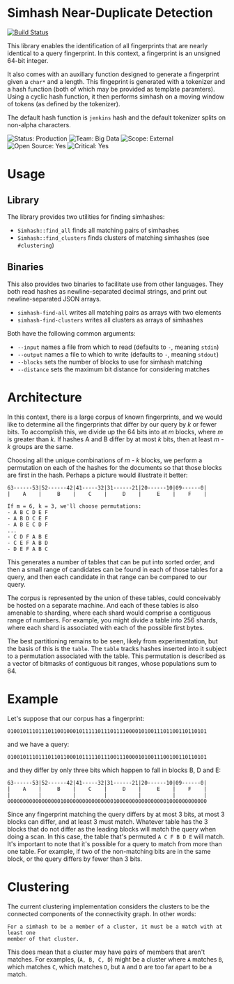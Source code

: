 Simhash Near-Duplicate Detection
================================
[![Build Status](https://travis-ci.org/seomoz/simhash-cpp.svg?branch=master)](https://travis-ci.org/seomoz/simhash-cpp)

This library enables the identification of all fingerprints that are nearly
identical to a query fingerprint. In this context, a fingerprint is an unsigned
64-bit integer.

It also comes with an auxillary function designed to generate a fingerprint
given a `char*` and a length. This fingeprint is generated with a tokenizer and
a hash function (both of which may be provided as template paramters). Using a
cyclic hash function, it then performs simhash on a moving window of tokens (as
defined by the tokenizer).

The default hash function is `jenkins` hash and the default tokenizer splits on
non-alpha characters.

![Status: Production](https://img.shields.io/badge/status-production-green.svg?style=flat)
![Team: Big Data](https://img.shields.io/badge/team-big_data-green.svg?style=flat)
![Scope: External](https://img.shields.io/badge/scope-external-green.svg?style=flat)
![Open Source: Yes](https://img.shields.io/badge/open_source-MIT-green.svg?style=flat)
![Critical: Yes](https://img.shields.io/badge/critical-yes-red.svg?style=flat)

Usage
=====

Library
-------
The library provides two utilities for finding simhashes:

- `Simhash::find_all` finds all matching pairs of simhashes
- `Simhash::find_clusters` finds clusters of matching simhashes (see `#clustering`)

Binaries
--------
This also provides two binaries to facilitate use from other languages. They both read
hashes as newline-separated decimal strings, and print out newline-separated JSON arrays.

- `simhash-find-all` writes all matching pairs as arrays with two elements
- `simhash-find-clusters` writes all clusters as arrays of simhashes

Both have the following common arguments:

- `--input` names a file from which to read (defaults to `-`, meaning `stdin`)
- `--output` names a file to which to write (defaults to `-`, meaning `stdout`)
- `--blocks` sets the number of blocks to use for simhash matching
- `--distance` sets the maximum bit distance for considering matches

Architecture
============
In this context, there is a large corpus of known fingerprints, and we would
like to determine all the fingerprints that differ by our query by _k_ or fewer
bits. To accomplish this, we divide up the 64 bits into at _m_ blocks, where
_m_ is greater than _k_. If hashes A and B differ by at most _k_ bits, then at
least _m - k_ groups are the same.

Choosing all the unique combinations of _m - k_ blocks, we perform a
permutation on each of the hashes for the documents so that those blocks are
first in the hash. Perhaps a picture would illustrate it better:

    63------53|52------42|41-----32|31------21|20------10|09------0|
    |    A    |     B    |    C    |     D    |     E    |    F    |

    If m = 6, k = 3, we'll choose permutations:
    - A B C D E F
    - A B D C E F
    - A B E C D F
    ...
    - C D F A B E
    - C E F A B D
    - D E F A B C

This generates a number of tables that can be put into sorted order, and then
a small range of candidates can be found in each of those tables for a query,
and then each candidate in that range can be compared to our query.

The corpus is represented by the union of these tables, could conceivably be
hosted on a separate machine. And each of these tables is also amenable to
sharding, where each shard would comprise a contiguous range of numbers. For
example, you might divide a table into 256 shards, where each shard is
associated with each of the possible first bytes.

The best partitioning remains to be seen, likely from experimentation, but the
basis of this is the `table`. The `table` tracks hashes inserted into it
subject to a permutation associated with the table. This permutation is
described as a vector of bitmasks of contiguous bit ranges, whose populations
sum to 64.

Example
=======

Let's suppose that our corpus has a fingerprint:

    0100101110111011001000101111101110111100001010011101100110110101

and we have a query:

    0100101110111011011000101111101110011100001010011100100110110101

and they differ by only three bits which happen to fall in blocks B, D and E:

    63------53|52------42|41-----32|31------21|20------10|09------0|
    |    A    |     B    |    C    |     D    |     E    |    F    |
    |         |          |         |          |          |         |
    0000000000000000010000000000000000100000000000000001000000000000

Since any fingerprint matching the query differs by at most 3 bits, at most 3
blocks can differ, and at least 3 must match. Whatever table has the 3 blocks
that do not differ as the leading blocks will match the query when doing a
scan. In this case, the table that's permuted `A C F B D E` will match. It's
important to note that it's possible for a query to match from more than one
table. For example, if two of the non-matching bits are in the same block, or
the query differs by fewer than 3 bits.

Clustering
==========
The current clustering implementation considers the clusters to be the connected
components of the connectivity graph. In other words:

    For a simhash to be a member of a cluster, it must be a match with at least one
    member of that cluster.

This does mean that a cluster may have pairs of members that aren't matches. For
examples, (`A, B, C, D`) might be a cluster where `A` matches `B`, which matches
`C`, which matches `D`, but `A` and `D` are too far apart to be a match.
